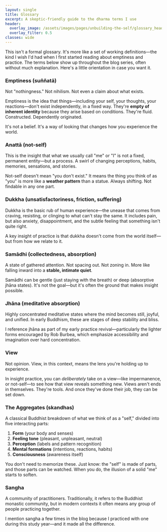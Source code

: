 ```yaml
---
layout: single
title: Glossary
excerpt: A skeptic-friendly guide to the dharma terms I use
header:
  overlay_image: /assets/images/pages/unbuilding-the-self/glossary_header.jpg
  overlay_filter: 0.5
classes: wide
---
```


This isn't a formal glossary. It's more like a set of working definitions—the kind I wish I'd had when I first started reading about emptiness and practice. The terms below show up throughout the blog series, often without much explanation. Here's a little orientation in case you want it.

### **Emptiness (suññatā)**

Not "nothingness." Not nihilism. Not even a claim about what exists.

Emptiness is the idea that things—including your self, your thoughts, your reactions—don't exist independently, in a fixed way. They're **empty of inherent identity** because they arise based on conditions. They're fluid. Constructed. Dependently originated.

It's not a belief. It's a way of looking that changes how you experience the world.

### **Anattā (not-self)**

This is the insight that what we usually call "me" or "I" is not a fixed, permanent entity—but a process. A swirl of changing perceptions, habits, memories, sensations, and stories.

Not-self doesn't mean "you don't exist." It means the thing you think of as "you" is more like a **weather pattern** than a statue. Always shifting. Not findable in any one part.

### **Dukkha (unsatisfactoriness, friction, suffering)**

Dukkha is the basic rub of human experience—the unease that comes from craving, resisting, or clinging to what can't stay the same. It includes pain, but also anxiety, disappointment, and the subtle feeling that something isn't quite right.

A key insight of practice is that dukkha doesn't come from the world itself—but from how we relate to it.

### **Samādhi (collectedness, absorption)**

A state of gathered attention. Not spacing out. Not zoning in. More like falling inward into a **stable, intimate quiet**.

Samādhi can be gentle (just staying with the breath) or deep (absorptive jhāna states). It's not the goal—but it's often the ground that makes insight possible.

### **Jhāna (meditative absorption)**

Highly concentrated meditative states where the mind becomes still, joyful, and unified. In early Buddhism, these are stages of deep stability and bliss.

I reference jhāna as part of my early practice revival—particularly the lighter forms encouraged by Rob Burbea, which emphasize accessibility and imagination over hard concentration.

### **View**

Not opinion. View, in this context, means the lens you're holding up to experience.

In insight practice, you can *deliberately* take on a view—like impermanence, or not-self—to see how that view reveals something new. Views aren't ends in themselves. They're tools. And once they've done their job, they can be set down.

### **The Aggregates (skandhas)**

A classical Buddhist breakdown of what we think of as a "self," divided into five interacting parts:

1. **Form** (your body and senses)
1. **Feeling tone** (pleasant, unpleasant, neutral)
1. **Perception** (labels and pattern recognition)
1. **Mental formations** (intentions, reactions, habits)
1. **Consciousness** (awareness itself)

You don't need to memorize these. Just know: the "self" is made of parts, and those parts can be watched. When you do, the illusion of a solid "me" starts to soften.

### **Sangha**

A community of practitioners. Traditionally, it refers to the Buddhist monastic community, but in modern contexts it often means any group of people practicing together.

I mention sangha a few times in the blog because I practiced with one during this study year—and it made all the difference.
